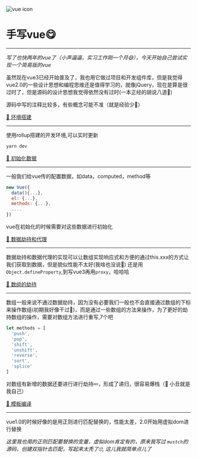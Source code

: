 ![vue icon](https://cn.vuejs.org/images/logo.svg)

# 手写vue😋

<hr />

 *写了也快两年的vue了（小声逼逼，实习工作刚一个月😅），今天开始自己尝试实现一个简易版的vue*

虽然现在vue3已经开始普及了，我也用它做过项目和开发组件库，但是我觉得vue2.0的一些设计思想和编程思维还是值得学习的，就像jQuery，现在是算是很过时了，但是源码的设计思想我觉得依然没有过时(一本正经的胡说八道🌚)

源码中写的注释比较多，有些概念可能不准（就是经验少🤣）

[🍇 环境搭建](./docs/01%20-%20搭建环境.md)
<hr />

  使用rollup搭建的开发环境,可以实时更新
  ```js
  yarn dev
  ```

[🍈 初始化数据](./docs/02%20-%20初始化数据.md)
<hr />

  一般我们给vue传的配置数据，如data，computed，method等
  ```js
  new Vue({
    data(){...},
    el: {...},
    methods: {...},
    ....
  })
  ```
  vue在初始化的时候需要对这些数据进行初始化

[🍉 数据劫持和代理](docs/03%20-%20数据劫持和代理.md)
<hr />

数据劫持和数据代理的实现可以让数组实现响应式和方便的通过this.xxx的方式让我们获取到数据，但是貌似性能不太好(我啥也没说💖)
还是用`Object.defineProperty`,到写vue3再用`proxy`，哈哈哈

[🍊 数组的劫持](docs/04%20-%20数组的响应式.md)
<hr />
数组一般来说不通过数据劫持，因为没有必要我们一般也不会直接通过数组的下标来操作数组(初期我好像干过🐶)，而是通过一些数组的方法来操作，为了更好的劫持数组的操作，需要对数组方法进行重写,7个吧

```js
let methods = [
  'push',
  'pop',
  'shift',
  'unshift',
  'reverse',
  'sort',
  'splice'
]
```

对数组有新增的数据还要进行进行劫持💤，形成了递归，很容易爆栈（🤡 小丑就是我自己）

[🍌 模板编译](docs/05%20-%20模板编译.md)
<hr />
vue1.0的时候好像的是用正则进行匹配替换的，性能太差，2.0开始用虚拟dom进行替换

*这里我也用的正则匹配要替换的变量，虚拟dom肯定有的，原来我写过 `mustch`的源码，创建双指针去匹配，写起来太秃了🙄, 这儿我就简单点儿了*
